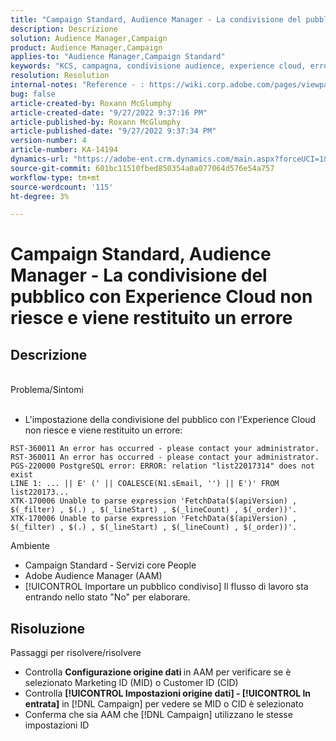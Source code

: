 ```yaml
---
title: "Campaign Standard, Audience Manager - La condivisione del pubblico con l’Experience Cloud non riesce con l’errore"
description: Descrizione
solution: Audience Manager,Campaign
product: Audience Manager,Campaign
applies-to: "Audience Manager,Campaign Standard"
keywords: "KCS, campagna, condivisione audience, experience cloud, errore, AAM"
resolution: Resolution
internal-notes: "Reference - : https://wiki.corp.adobe.com/pages/viewpage.action?pageId=1061261145#space-menu-link-content  Resolved in - https://jira.corp.adobe.com/browse/CAMP-34744"
bug: false
article-created-by: Roxann McGlumphy
article-created-date: "9/27/2022 9:37:16 PM"
article-published-by: Roxann McGlumphy
article-published-date: "9/27/2022 9:37:34 PM"
version-number: 4
article-number: KA-14194
dynamics-url: "https://adobe-ent.crm.dynamics.com/main.aspx?forceUCI=1&pagetype=entityrecord&etn=knowledgearticle&id=ba916c8a-ac3e-ed11-9db1-00224808613b"
source-git-commit: 601bc11510fbed850354a0a077064d576e54a757
workflow-type: tm+mt
source-wordcount: '115'
ht-degree: 3%

---
```


# Campaign Standard, Audience Manager - La condivisione del pubblico con Experience Cloud non riesce e viene restituito un errore

## Descrizione

<br>Problema/Sintomi<br><br>
- L&#39;impostazione della condivisione del pubblico con l&#39;Experience Cloud non riesce e viene restituito un errore:



```
RST-360011 An error has occurred - please contact your administrator.
RST-360011 An error has occurred - please contact your administrator.
PGS-220000 PostgreSQL error: ERROR: relation "list22017314" does not exist
LINE 1: ... || E' (' || COALESCE(N1.sEmail, '') || E')' FROM list220173...
XTK-170006 Unable to parse expression 'FetchData($(apiVersion) , $(_filter) , $(.) , $(_lineStart) , $(_lineCount) , $(_order))'.
XTK-170006 Unable to parse expression 'FetchData($(apiVersion) , $(_filter) , $(.) , $(_lineStart) , $(_lineCount) , $(_order))'.
```



Ambiente
- Campaign Standard - Servizi core People
- Adobe Audience Manager (AAM)
- [!UICONTROL Importare un pubblico condiviso] Il flusso di lavoro sta entrando nello stato &quot;No&quot; per elaborare.









## Risoluzione

Passaggi per risolvere/risolvere
- Controlla <b>Configurazione origine dati </b>in AAM per verificare se è selezionato Marketing ID (MID) o Customer ID (CID)
- Controlla <b>[!UICONTROL Impostazioni origine dati] - [!UICONTROL In entrata]</b> in [!DNL Campaign] per vedere se MID o CID è selezionato
- Conferma che sia AAM che [!DNL Campaign] utilizzano le stesse impostazioni ID

